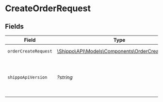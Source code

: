 # CreateOrderRequest


## Fields

| Field                                                                                             | Type                                                                                              | Required                                                                                          | Description                                                                                       | Example                                                                                           |
| ------------------------------------------------------------------------------------------------- | ------------------------------------------------------------------------------------------------- | ------------------------------------------------------------------------------------------------- | ------------------------------------------------------------------------------------------------- | ------------------------------------------------------------------------------------------------- |
| `orderCreateRequest`                                                                              | [\Shippo\API\Models\Components\OrderCreateRequest](../../Models/Components/OrderCreateRequest.md) | :heavy_check_mark:                                                                                | Order details.                                                                                    |                                                                                                   |
| `shippoApiVersion`                                                                                | *?string*                                                                                         | :heavy_minus_sign:                                                                                | String used to pick a non-default API version to use                                              | 2018-02-08                                                                                        |